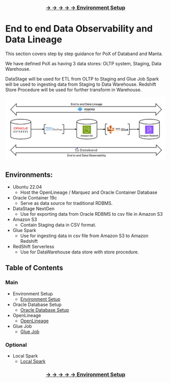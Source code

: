 ### <p align="center"> [&rarr; &rarr; &rarr; &rarr; &rarr; Environment Setup ](env-setup/env-setup.md)</p>

# End to end Data Observability and Data Lineage

This section covers step by step guidance for PoX of Databand and Manta.

We have defined PoX as having 3 data stores: OLTP system, Staging, Data Warehouse. 

DataStage will be used for ETL from OLTP to Staging and Glue Job Spark will be used to ingesting data from Staging to Data Warehouse. Redshift Store Procedure will be used for further transform in Warehouse.

<kbd>![end-to-end](end-to-end.png)<kbd>

## Environments:
- Ubuntu 22.04
	- Host the OpenLineage / Marquez and Oracle Container Database
- Oracle Container 19c
	- Serve as data source for traditional RDBMS.
- DataStage NextGen
	- Use for exporting data from Oracle RDBMS to csv file in Amazon S3
- Amazon S3
	- Contain Staging data in CSV format.
- Glue Spark
	- Use for ingesting data in csv file from Amazon S3 to Amazon Redshift
- RedShift Serverless
	- Use for DataWarehouse data store with store procedure.

## Table of Contents

### Main
- Environment Setup
    - [Environment Setup](env-setup/env-setup.md)
- Oracle Database Setup
    - [Oracle Database Setup](oracle-database/oracle-db.md)
- OpenLineage
    - [OpenLineage](OpenLineage/openlineage.md)
- Glue Job
    - [Glue Job](glue-job/glue-job.md)

### Optional
- Local Spark
    - [Local Spark](local-spark/local-spark.md)

### <p align="center"> [&rarr; &rarr; &rarr; &rarr; &rarr; Environment Setup ](env-setup/env-setup.md)</p>


